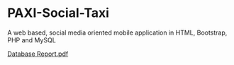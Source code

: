 # PAXI-Social-Taxi
A web based, social media oriented mobile application in HTML, Bootstrap, PHP and MySQL

[Database Report.pdf](https://github.com/vahaplar/PAXI-Social-Taxi/files/2421800/Database.Report.pdf)
